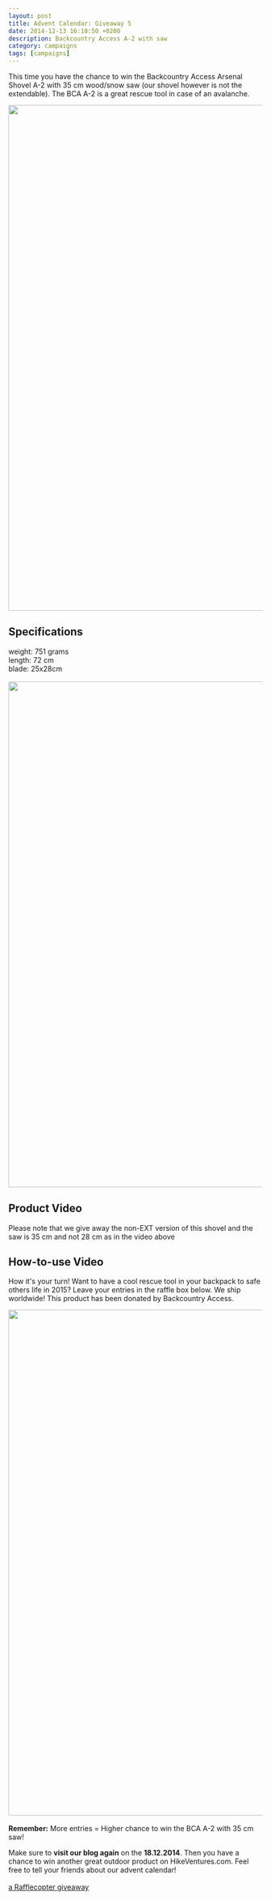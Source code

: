 ```yaml
---
layout: post
title: Advent Calendar: Giveaway 5
date: 2014-12-13 16:10:50 +0200
description: Backcountry Access A-2 with saw
category: campaigns
tags: [campaigns]
---
```


This time you have the chance to win the Backcountry Access Arsenal Shovel A-2 with 35 cm wood/snow saw (our shovel however is not the extendable). The BCA A-2 is a great rescue tool in case of an avalanche.

<a href="https://www.flickr.com/photos/90204224@N07/15391843303"><img src="https://farm8.staticflickr.com/7522/15391843303_551ab6e4dd_b.jpg" width="1000" height="1000"></a>


## Specifications
weight: 751 grams<br>
length: 72 cm<br>
blade: 25x28cm<br><br>
<a href="https://www.flickr.com/photos/90204224@N07/15824199630"><img src="https://farm9.staticflickr.com/8602/15824199630_08a31e21ae_b.jpg" width="1000" height="1000"></a>

## Product Video
Please note that we give away the non-EXT version of this shovel and the saw is 35 cm and not 28 cm as in the video above

## How-to-use Video
How it's your turn! Want to have a cool rescue tool in your backpack to safe others life in 2015? Leave your entries in the raffle box below. We ship worldwide! This product has been donated by Backcountry Access.

<a href="https://www.flickr.com/photos/90204224@N07/15985679906"><img src="https://farm8.staticflickr.com/7479/15985679906_62b5ac12d2_b.jpg" width="1000" height="1000"></a><br><br>
<strong>Remember:</strong> More entries = Higher chance to win the BCA A-2 with 35 cm saw!

Make sure to <strong>visit our blog again</strong> on the <strong>18.12.2014</strong>. Then you have a chance to win another great outdoor product on HikeVentures.com. Feel free to tell your friends about our advent calendar!<br><br>
<a class="rcptr" href="http://www.rafflecopter.com/rafl/display/9698c3706/" rel="nofollow" data-raflid="9698c3706" data-theme="classic" data-template="547383d1349ca46723745c71" id="rcwidget_azuottk4">a Rafflecopter giveaway</a>
<script src="//widget-prime.rafflecopter.com/launch.js"></script>
